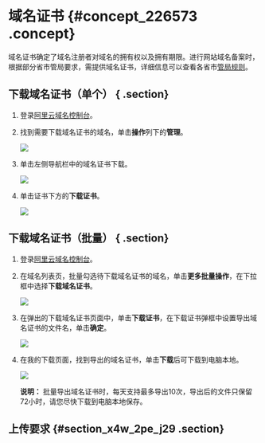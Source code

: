 # 域名证书 {#concept_226573 .concept}

域名证书确定了域名注册者对域名的拥有权以及拥有期限。进行网站域名备案时，根据部分省市管局要求，需提供域名证书，详细信息可以查看各省市[管局规则](https://beian.aliyun.com/#MapDataContainer)。

## 下载域名证书（单个） { .section}

1.  登录[阿里云域名控制台](https://netcn.console.aliyun.com/core/domain/list)。
2.  找到需要下载域名证书的域名，单击**操作**列下的**管理**。

    ![](http://static-aliyun-doc.oss-cn-hangzhou.aliyuncs.com/assets/img/14328/155705267734277_zh-CN.png)

3.  单击左侧导航栏中的域名证书下载。

    ![](http://static-aliyun-doc.oss-cn-hangzhou.aliyuncs.com/assets/img/14328/155705267734282_zh-CN.png)

4.  单击证书下方的**下载证书**。

    ![](http://static-aliyun-doc.oss-cn-hangzhou.aliyuncs.com/assets/img/14328/155705267734283_zh-CN.png)


## 下载域名证书（批量） { .section}

1.  登录[阿里云域名控制台](https://netcn.console.aliyun.com/core/domain/list)。
2.  在域名列表页，批量勾选待下载域名证书的域名，单击**更多批量操作**，在下拉框中选择**下载域名证书**。

    ![](http://static-aliyun-doc.oss-cn-hangzhou.aliyuncs.com/assets/img/14328/155705267744277_zh-CN.png)

3.  在弹出的下载域名证书页面中，单击**下载证书**，在下载证书弹框中设置导出域名证书的文件名，单击**确定**。

    ![](http://static-aliyun-doc.oss-cn-hangzhou.aliyuncs.com/assets/img/14328/155705267744282_zh-CN.png)

4.  在我的下载页面，找到导出的域名证书，单击**下载**后可下载到电脑本地。

    ![](http://static-aliyun-doc.oss-cn-hangzhou.aliyuncs.com/assets/img/14328/155705267744286_zh-CN.png)

    **说明：** 批量导出域名证书时，每天支持最多导出10次，导出后的文件只保留72小时，请您尽快下载到电脑本地保存。


## 上传要求 {#section_x4w_2pe_j29 .section}

